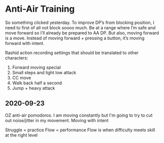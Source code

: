 # Anti-Air Training

So something clicked yesterday. To improve DP’s from blocking position, I need to first of all not block soooo much. Be at a range where I’m safe and move forward so I’ll already be prepared to AA DP. But also, moving forward is a move. Instead of moving forward + pressing a button, it’s moving forward with intent.

Rashid action recording settings that should be translated to other characters:

1. Forward moving special
1. Small steps and light low attack
1. CC move
1. Walk back half a second
1. Jump + heavy attack

## 2020-09-23

OZ anti-air pomodoros. I am moving constantly but I'm going to try to cut out noise/jitter in my movement. Moving with intent

Struggle = practice
Flow = performance
Flow is when difficulty meets skill at the right level
